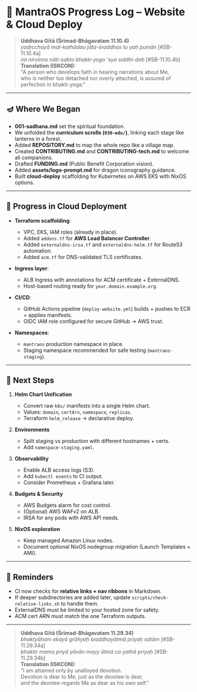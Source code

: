 # 🌿 MantraOS Progress Log – Website & Cloud Deploy

> **Uddhava Gītā (Śrīmad-Bhāgavatam 11.10.4)**  
> *yadṛcchayā mat-kathādau jāta-śraddhas tu yaḥ pumān* [#SB-11.10.4a]  
> *na nirvinno nāti-sakto bhakti-yogo 'sya siddhi-daḥ* [#SB-11.10.4b]  
> **Translation (ISKCON):**  
> "A person who develops faith in hearing narrations about Me,  
> who is neither too detached nor overly attached, is assured of perfection in bhakti-yoga."

---

## 🪔 Where We Began

- **001-sadhana.md** set the spiritual foundation.  
- We unfolded the **curriculum scrolls (`030-edu/`)**, linking each stage like lanterns in a forest.  
- Added **REPOSITORY.md** to map the whole repo like a village map.  
- Created **CONTRIBUTING.md** and **CONTRIBUTING-tech.md** to welcome all companions.  
- Drafted **FUNDING.md** (Public Benefit Corporation vision).  
- Added **assets/logo-prompt.md** for dragon iconography guidance.  
- Built **cloud-deploy** scaffolding for Kubernetes on AWS EKS with NixOS options.

---

## 🧭 Progress in Cloud Deployment

- **Terraform scaffolding**:  
  - VPC, EKS, IAM roles (already in place).  
  - Added `addons.tf` for **AWS Load Balancer Controller**.  
  - Added `externaldns-irsa.tf` and `externaldns-helm.tf` for Route53 automation.  
  - Added `acm.tf` for DNS-validated TLS certificates.  

- **Ingress layer**:  
  - ALB Ingress with annotations for ACM certificate + ExternalDNS.  
  - Host-based routing ready for `your.domain.example.org`.  

- **CI/CD**:  
  - GitHub Actions pipeline (`deploy-website.yml`) builds + pushes to ECR + applies manifests.  
  - OIDC IAM role configured for secure GitHub → AWS trust.  

- **Namespaces**:  
  - `mantraos` production namespace in place.  
  - Staging namespace recommended for safe testing (`mantraos-staging`).  

---

## 🔭 Next Steps

1. **Helm Chart Unification**  
   - Convert raw `k8s/` manifests into a single Helm chart.  
   - Values: `domain`, `certArn`, `namespace`, `replicas`.  
   - Terraform `helm_release` → declarative deploy.

2. **Environments**  
   - Split staging vs production with different hostnames + certs.  
   - Add `namespace-staging.yaml`.

3. **Observability**  
   - Enable ALB access logs (S3).  
   - Add `kubectl events` to CI output.  
   - Consider Prometheus + Grafana later.

4. **Budgets & Security**  
   - AWS Budgets alarm for cost control.  
   - (Optional) AWS WAFv2 on ALB.  
   - IRSA for any pods with AWS API needs.

5. **NixOS exploration**  
   - Keep managed Amazon Linux nodes.  
   - Document optional NixOS nodegroup migration (Launch Templates + AMI).  

---

## 🔔 Reminders

- CI now checks for **relative links + nav ribbons** in Markdown.  
- If deeper subdirectories are added later, update `scripts/check-relative-links.sh` to handle them.  
- ExternalDNS must be limited to your hosted zone for safety.  
- ACM cert ARN must match the one Terraform outputs.  

---

> **Uddhava Gītā (Śrīmad-Bhāgavatam 11.29.34)**  
> *bhaktyāham ekayā grāhyaḥ śraddhayātmā priyaḥ satām* [#SB-11.29.34a]  
> *bhaktir mama priyā yāvān mayy ātmā ca yathā priyaḥ* [#SB-11.29.34b]  
> **Translation (ISKCON):**  
> "I am attained only by unalloyed devotion.  
> Devotion is dear to Me, just as the devotee is dear,  
> and the devotee regards Me as dear as his own self."
